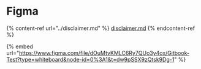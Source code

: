 # Figma

{% content-ref url="../disclaimer.md" %}
[disclaimer.md](../disclaimer.md)
{% endcontent-ref %}

{% embed url="https://www.figma.com/file/dOuMtvKMLC6Ry7QUo3y4ox/Gitbook-Test?type=whiteboard&node-id=0%3A1&t=dw9pSSX9zQtsk9Dg-1" %}
